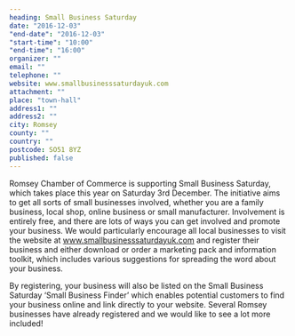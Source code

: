 ```yaml
---
heading: Small Business Saturday
date: "2016-12-03"
"end-date": "2016-12-03"
"start-time": "10:00"
"end-time": "16:00"
organizer: ""
email: ""
telephone: ""
website: www.smallbusinesssaturdayuk.com
attachment: ""
place: "town-hall"
address1: ""
address2: ""
city: Romsey
county: ""
country: ""
postcode: SO51 8YZ
published: false
---
```





Romsey Chamber of Commerce is supporting Small Business Saturday, which takes place this year on Saturday 3rd December. The initiative aims to get all sorts of small businesses involved, whether you are a family business, local shop, online business or small manufacturer. Involvement is entirely free, and there are lots of ways you can get involved and promote your business. We would particularly encourage all local businesses to visit the website at www.smallbusinesssaturdayuk.com and register their business and either download or order a marketing pack and information toolkit, which includes various suggestions for spreading the word about your business.

By registering, your business will also be listed on the Small Business Saturday ‘Small Business Finder’ which enables potential customers to find your business online and link directly to your website. Several Romsey businesses have already registered and we would like to see a lot more included!
